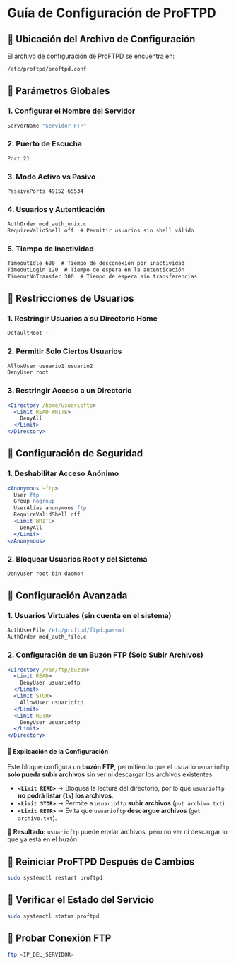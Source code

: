 # Guía de Configuración de ProFTPD

## 📌 Ubicación del Archivo de Configuración
El archivo de configuración de ProFTPD se encuentra en:

```bash
/etc/proftpd/proftpd.conf
```

## 📌 Parámetros Globales

### **1. Configurar el Nombre del Servidor**
```apache
ServerName "Servidor FTP"
```

### **2. Puerto de Escucha**
```apache
Port 21
```

### **3. Modo Activo vs Pasivo**
```apache
PassivePorts 49152 65534
```

### **4. Usuarios y Autenticación**
```apache
AuthOrder mod_auth_unix.c
RequireValidShell off  # Permitir usuarios sin shell válido
```

### **5. Tiempo de Inactividad**
```apache
TimeoutIdle 600  # Tiempo de desconexión por inactividad
TimeoutLogin 120  # Tiempo de espera en la autenticación
TimeoutNoTransfer 300  # Tiempo de espera sin transferencias
```

## 📌 Restricciones de Usuarios

### **1. Restringir Usuarios a su Directorio Home**
```apache
DefaultRoot ~
```

### **2. Permitir Solo Ciertos Usuarios**
```apache
AllowUser usuario1 usuario2
DenyUser root
```

### **3. Restringir Acceso a un Directorio**
```apache
<Directory /home/usuarioftp>
  <Limit READ WRITE>
    DenyAll
  </Limit>
</Directory>
```

## 📌 Configuración de Seguridad

### **1. Deshabilitar Acceso Anónimo**
```apache
<Anonymous ~ftp>
  User ftp
  Group nogroup
  UserAlias anonymous ftp
  RequireValidShell off
  <Limit WRITE>
    DenyAll
  </Limit>
</Anonymous>
```

### **2. Bloquear Usuarios Root y del Sistema**
```apache
DenyUser root bin daemon
```

## 📌 Configuración Avanzada

### **1. Usuarios Virtuales (sin cuenta en el sistema)**
```apache
AuthUserFile /etc/proftpd/ftpd.passwd
AuthOrder mod_auth_file.c
```

### **2. Configuración de un Buzón FTP (Solo Subir Archivos)**
```apache
<Directory /var/ftp/buzon>
  <Limit READ>
    DenyUser usuarioftp
  </Limit>
  <Limit STOR>
    AllowUser usuarioftp
  </Limit>
  <Limit RETR>
    DenyUser usuarioftp
  </Limit>
</Directory>
```
#### 📌 **Explicación de la Configuración**
Este bloque configura un **buzón FTP**, permitiendo que el usuario `usuarioftp` **solo pueda subir archivos** sin ver ni descargar los archivos existentes.

- **`<Limit READ>`** → Bloquea la lectura del directorio, por lo que `usuarioftp` **no podrá listar (`ls`) los archivos**.
- **`<Limit STOR>`** → Permite a `usuarioftp` **subir archivos** (`put archivo.txt`).
- **`<Limit RETR>`** → Evita que `usuarioftp` **descargue archivos** (`get archivo.txt`).

🔹 **Resultado:** `usuarioftp` puede enviar archivos, pero no ver ni descargar lo que ya está en el buzón.

## 📌 Reiniciar ProFTPD Después de Cambios

```bash
sudo systemctl restart proftpd
```

## 📌 Verificar el Estado del Servicio
```bash
sudo systemctl status proftpd
```

## 📌 Probar Conexión FTP
```bash
ftp <IP_DEL_SERVIDOR>
```
